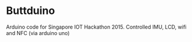 # Buttduino
Arduino code for Singapore IOT Hackathon 2015. Controlled IMU, LCD, wifi and NFC (via arduino uno)
